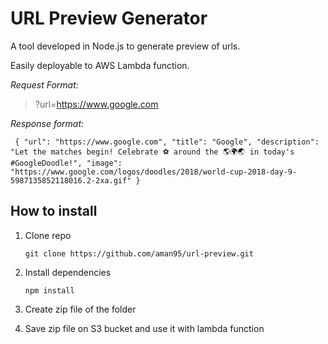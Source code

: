 # URL Preview Generator

A tool developed in Node.js to generate preview of urls.

Easily deployable to AWS Lambda function.

*Request Format:*
> ?url=https://www.google.com

*Response format:*

`
{
	"url": "https://www.google.com",
	"title": "Google",
	"description": "Let the matches begin! Celebrate ⚽ around the 🌎🌍🌏 in today's #GoogleDoodle!",
	"image": "https://www.google.com/logos/doodles/2018/world-cup-2018-day-9-5987135852118016.2-2xa.gif"
}`

## How to install

1. Clone repo

	`git clone https://github.com/aman95/url-preview.git`
	
2. Install dependencies

	`npm install`
	
3. Create zip file of the folder
4. Save zip file on S3 bucket and use it with lambda function